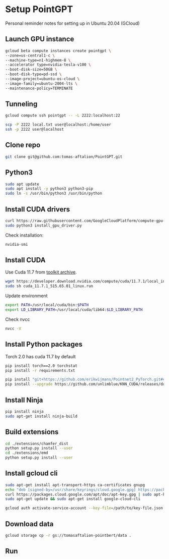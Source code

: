 # Setup PointGPT

Personal reminder notes for setting up in Ubuntu 20.04 (GCloud)

## Launch GPU instance

```bash
gcloud beta compute instances create pointgpt \
--zone=us-central1-c \
--machine-type=n1-highmem-8 \
--accelerator type=nvidia-tesla-v100 \
--boot-disk-size=50GB \
--boot-disk-type=pd-ssd \
--image-project=ubuntu-os-cloud \
--image-family=ubuntu-2004-lts \
--maintenance-policy=TERMINATE
```

## Tunneling

```bash
gcloud compute ssh pointgpt -- -L 2222:localhost:22
```

```bash
scp -P 2222 local.txt user@localhost:/home/user
ssh -p 2222 user@localhost
```

## Clone repo
```bash
git clone git@github.com:tomas-aftalion/PointGPT.git
```

## Python3
```bash
sudo apt update
sudo apt install -y python3 python3-pip
sudo ln -s /usr/bin/python3 /usr/bin/python
```

## Install CUDA drivers
```bash
curl https://raw.githubusercontent.com/GoogleCloudPlatform/compute-gpu-installation/main/linux/install_gpu_driver.py --output install_gpu_driver.py
sudo python3 install_gpu_driver.py
```
Check installation:

```bash
nvidia-smi
```

## Install CUDA

Use Cuda 11.7 from [toolkit archive](https://developer.nvidia.com/cuda-toolkit-archive).
```bash
wget https://developer.download.nvidia.com/compute/cuda/11.7.1/local_installers/cuda_11.7.1_515.65.01_linux.run
sudo sh cuda_11.7.1_515.65.01_linux.run
```
Update environment
```bash
export PATH=/usr/local/cuda/bin:$PATH
export LD_LIBRARY_PATH=/usr/local/cuda/lib64:$LD_LIBRARY_PATH
```
Check nvcc
```bash
nvcc -V
```

## Install Python packages
Torch 2.0 has cuda 11.7 by default

```bash
pip install torch==2.0 torchstat
pip install -r requirements.txt
```

```bash
pip install "git+https://github.com/erikwijmans/Pointnet2_PyTorch.git#egg=pointnet2_ops&subdirectory=pointnet2_ops_lib"
pip install --upgrade https://github.com/unlimblue/KNN_CUDA/releases/download/0.2/KNN_CUDA-0.2-py3-none-any.whl
```

## Install Ninja

```bash
pip install ninja
sudo apt-get install ninja-build
```

## Build extensions

```bash
cd ./extensions/chamfer_dist
python setup.py install --user
cd ./extensions/emd
python setup.py install --user
```

## Install gcloud cli
```bash
sudo apt-get install apt-transport-https ca-certificates gnupg
echo "deb [signed-by=/usr/share/keyrings/cloud.google.gpg] https://packages.cloud.google.com/apt cloud-sdk main" | sudo tee -a /etc/apt/sources.list.d/google-cloud-sdk.list
curl https://packages.cloud.google.com/apt/doc/apt-key.gpg | sudo apt-key --keyring /usr/share/keyrings/cloud.google.gpg add -
sudo apt-get update && sudo apt-get install google-cloud-cli
```

```bash
gcloud auth activate-service-account --key-file=/path/to/key-file.json
```

## Download data
```bash
gcloud storage cp -r gs://tomasaftalion-pointbert/data .
```

## Run
```bash
```

